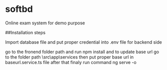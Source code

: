 # softbd
Online exam system for demo purpose

##Installation steps 

Import database file and put proper credential into .env file for backend side

go to the fronend folder path and run npm install and to update base url go to the folder path \src\app\services then put proper base url in baseurl.service.ts file after that finaly run command ng serve -o
